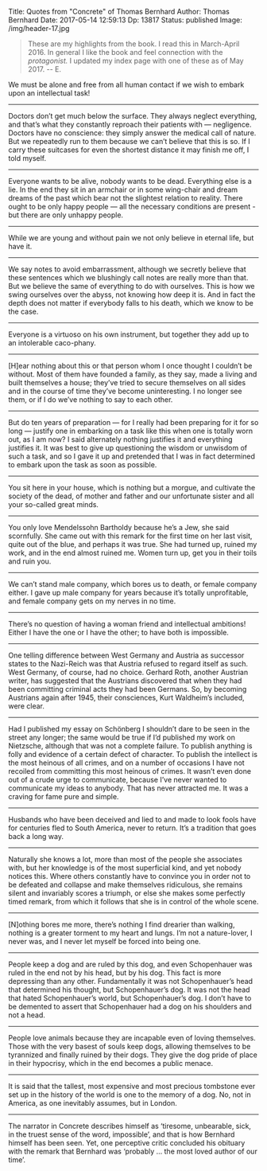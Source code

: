 Title: Quotes from "Concrete" of Thomas Bernhard
Author: Thomas Bernhard
Date:  2017-05-14 12:59:13
Dp: 13817
Status: published
Image: /img/header-17.jpg

> These are my highlights from the book. I read this in March-April 2016. In
> general I like the book and feel connection with the *protagonist.* I updated
> my index page with one of these as of May 2017.  -- E. 

We must be alone and free from all human contact if we wish to embark upon an
intellectual task!

---

Doctors don’t get much below the surface. They always neglect everything, and
that’s what they constantly reproach their patients with — negligence. Doctors
have no conscience: they simply answer the medical call of nature. But we
repeatedly run to them because we can’t believe that this is so. If I carry
these suitcases for even the shortest distance it may finish me off, I told
myself.

---

Everyone wants to be alive, nobody wants to be dead. Everything else is a lie.
In the end they sit in an armchair or in some wing-chair and dream dreams of the
past which bear not the slightest relation to reality. There ought to be only
happy people — all the necessary conditions are present - but there are only
unhappy people.

---

While we are young and without pain we not only believe in eternal life, but
have it. 

---

We say notes to avoid embarrassment, although we secretly believe that these
sentences which we blushingly call notes are really more than that. But we
believe the same of everything to do with ourselves. This is how we swing
ourselves over the abyss, not knowing how deep it is. And in fact the depth does
not matter if everybody falls to his death, which we know to be the case.

---

Everyone is a virtuoso on his own instrument, but together they add up to an
intolerable caco-phany.

---

[H]ear nothing about this or that person whom I once thought I couldn’t be
without. Most of them have founded a family, as they say, made a living and
built themselves a house; they’ve tried to secure themselves on all sides and in
the course of time they’ve become uninteresting. I no longer see them, or if I
do we’ve nothing to say to each other.

---

But do ten years of preparation — for I really had been preparing for it for so
long — justify one in embarking on a task like this when one is totally worn
out, as I am now? I said alternately nothing justifies it and everything
justifies it. It was best to give up questioning the wisdom or unwisdom of such
a task, and so I gave it up and pretended that I was in fact determined to
embark upon the task as soon as possible.

---

You sit here in your house, which is nothing but a morgue, and cultivate the
society of the dead, of mother and father and our unfortunate sister and all
your so-called great minds.

---

You only love Mendelssohn Bartholdy because he’s a Jew, she said scornfully. She
came out with this remark for the first time on her last visit, quite out of the
blue, and perhaps it was true. She had turned up, ruined my work, and in the end
almost ruined me. Women turn up, get you in their toils and ruin you.

---

We can’t stand male company, which bores us to death, or female company either.
I gave up male company for years because it’s totally unprofitable, and female
company gets on my nerves in no time.

---

There’s no question of having a woman friend and intellectual ambitions! Either
I have the one or I have the other; to have both is impossible.

---

One telling difference between West Germany and Austria as successor states to
the Nazi-Reich was that Austria refused to regard itself as such. West Germany,
of course, had no choice. Gerhard Roth, another Austrian writer, has suggested
that the Austrians discovered that when they had been committing criminal acts
they had been Germans. So, by becoming Austrians again after 1945, their
consciences, Kurt Waldheim’s included, were clear.

---

Had I published my essay on Schönberg I shouldn’t dare to be seen in the street
any longer; the same would be true if I’d published my work on Nietzsche,
although that was not a complete failure. To publish anything is folly and
evidence of a certain defect of character. To publish the intellect is the most
heinous of all crimes, and on a number of occasions I have not recoiled from
committing this most heinous of crimes. It wasn’t even done out of a crude urge
to communicate, because I’ve never wanted to communicate my ideas to anybody.
That has never attracted me. It was a craving for fame pure and simple.

---

Husbands who have been deceived and lied to and made to look fools have for
centuries fled to South America, never to return. It’s a tradition that goes
back a long way.

---

Naturally she knows a lot, more than most of the people she associates with, but
her knowledge is of the most superficial kind, and yet nobody notices this.
Where others constantly have to convince you in order not to be defeated and
collapse and make themselves ridiculous, she remains silent and invariably
scores a triumph, or else she makes some perfectly timed remark, from which it
follows that she is in control of the whole scene.

---

[N]othing bores me more, there’s nothing I find drearier than walking, nothing
is a greater torment to my heart and lungs. I’m not a nature-lover, I never was,
and I never let myself be forced into being one.

---

People keep a dog and are ruled by this dog, and even Schopenhauer was ruled in
the end not by his head, but by his dog. This fact is more depressing than any
other. Fundamentally it was not Schopenhauer’s head that determined his thought,
but Schopenhauer’s dog. It was not the head that hated Schopenhauer’s world, but
Schopenhauer’s dog. I don’t have to be demented to assert that Schopenhauer had
a dog on his shoulders and not a head.

---

People love animals because they are incapable even of loving themselves. Those
with the very basest of souls keep dogs, allowing themselves to be tyrannized
and finally ruined by their dogs. They give the dog pride of place in their
hypocrisy, which in the end becomes a public menace.

---

It is said that the tallest, most expensive and most precious tombstone ever set
up in the history of the world is one to the memory of a dog. No, not in
America, as one inevitably assumes, but in London.

---

The narrator in Concrete describes himself as ‘tiresome, unbearable, sick, in
the truest sense of the word, impossible’, and that is how Bernhard himself has
been seen. Yet, one perceptive critic concluded his obituary with the remark
that Bernhard was ‘probably … the most loved author of our time’.

